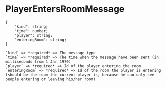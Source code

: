 # PlayerEntersRoomMessage

```
{
    "kind": string;
    "time": number;
    "player": string;
    "enteringRoom": string;
}
```

    `kind` => *required* => The message type
    `time` => *required* => The time when the message have been sent (in milliseconds from 1 Jan 1970)
    `player` => *required* => Id of the player entering the room
    `enteringRoom` => *required* => Id of the room the player is entering (should be the room the current player is, because he can only see people entering or leaving his/her room)